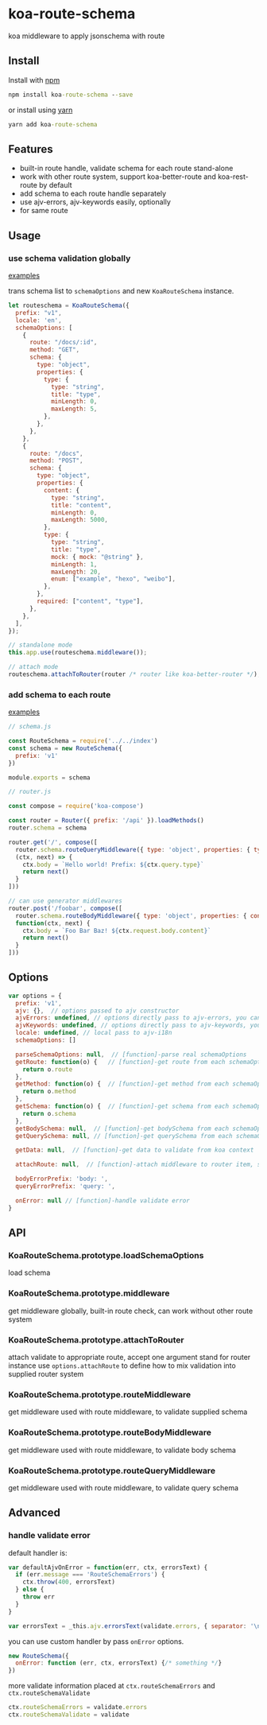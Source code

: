 # koa-route-schema

koa middleware to apply jsonschema with route

## Install

Install with [npm](https://www.npmjs.com/)

```cmd
npm install koa-route-schema --save
```

or install using [yarn](https://yarnpkg.com)

```cmd
yarn add koa-route-schema
```

## Features

+ built-in route handle, validate schema for each route stand-alone
+ work with other route system, support koa-better-route and koa-rest-route by default
+ add schema to each route handle separately
+ use ajv-errors, ajv-keywords easily, optionally
+ for same route

## Usage

### use schema validation globally

[examples](https://github.com/keepgoingwm/koa-route-schema/tree/master/examples/yapi)

trans schema list to `schemaOptions` and new `KoaRouteSchema` instance.

```js
let routeschema = KoaRouteSchema({
  prefix: "v1",
  locale: 'en',
  schemaOptions: [
    {
      route: "/docs/:id",
      method: "GET",
      schema: {
        type: "object",
        properties: {
          type: {
            type: "string",
            title: "type",
            minLength: 0,
            maxLength: 5,
          },
        },
      },
    },
    {
      route: "/docs",
      method: "POST",
      schema: {
        type: "object",
        properties: {
          content: {
            type: "string",
            title: "content",
            minLength: 0,
            maxLength: 5000,
          },
          type: {
            type: "string",
            title: "type",
            mock: { mock: "@string" },
            minLength: 1,
            maxLength: 20,
            enum: ["example", "hexo", "weibo"],
          },
        },
        required: ["content", "type"],
      },
    },
  ],
});
```

```js
// standalone mode
this.app.use(routeschema.middleware());
```

```js
// attach mode
routeschema.attachToRouter(router /* router like koa-better-router */);
```

### add schema to each route

[examples](https://github.com/keepgoingwm/koa-route-schema/tree/master/examples/each-route)

```js
// schema.js

const RouteSchema = require('../../index')
const schema = new RouteSchema({
  prefix: 'v1'
})

module.exports = schema

```

```js
// router.js

const compose = require('koa-compose')

const router = Router({ prefix: '/api' }).loadMethods()
router.schema = schema

router.get('/', compose([
  router.schema.routeQueryMiddleware({ type: 'object', properties: { type: { type: 'string', title: '类型', minLength: 1, maxLength: 20, enum: ['example', 'hexo', 'weibo'] } }, required: ['type'] }),
  (ctx, next) => {
    ctx.body = `Hello world! Prefix: ${ctx.query.type}`
    return next()
  }
]))

// can use generator middlewares
router.post('/foobar', compose([
  router.schema.routeBodyMiddleware({ type: 'object', properties: { content: { type: 'string', title: '内容', minLength: 0, maxLength: 5000 }, type: { type: 'string', title: '类型', mock: { mock: '@string' }, minLength: 1, maxLength: 20, enum: ['example', 'hexo', 'weibo'] } }, required: ['content', 'type'] }),
  function(ctx, next) {
    ctx.body = `Foo Bar Baz! ${ctx.request.body.content}`
    return next()
  }
]))
```

## Options

```js
var options = {
  prefix: 'v1',
  ajv: {},  // options passed to ajv constructor
  ajvErrors: undefined, // options directly pass to ajv-errors, you can also call ajv-errors to [instance].ajv
  ajvKeywords: undefined, // options directly pass to ajv-keywords, you can also call ajv-keywords to [instance].ajv
  locale: undefined, // local pass to ajv-i18n
  schemaOptions: []

  parseSchemaOptions: null,  // [function]-parse real schemaOptions
  getRoute: function(o) {   // [function]-get route from each schemaOption item
    return o.route
  },
  getMethod: function(o) {  // [function]-get method from each schemaOption item
    return o.method
  },
  getSchema: function(o) {  // [function]-get schema from each schemaOption item
    return o.schema
  },
  getBodySchema: null,  // [function]-get bodySchema from each schemaOption item
  getQuerySchema: null, // [function]-get querySchema from each schemaOption item

  getData: null,  // [function]-get data to validate from koa context

  attachRoute: null,  // [function]-attach middleware to router item, support koa-better-route and koa-rest-route by default

  bodyErrorPrefix: 'body: ',
  queryErrorPrefix: 'query: ',

  onError: null // [function]-handle validate error
}
```

## API

### KoaRouteSchema.prototype.loadSchemaOptions

load schema

### KoaRouteSchema.prototype.middleware

get middleware globally, built-in route check, can work without other route system

### KoaRouteSchema.prototype.attachToRouter

attach validate to appropriate route, accept one argument stand for router instance
use `options.attachRoute` to define how to mix validation into supplied router system

### KoaRouteSchema.prototype.routeMiddleware

get middleware used with route middleware, to validate supplied schema

### KoaRouteSchema.prototype.routeBodyMiddleware

get middleware used with route middleware, to validate body schema

### KoaRouteSchema.prototype.routeQueryMiddleware

get middleware used with route middleware, to validate query schema

## Advanced

### handle validate error

default handler is:

```js
var defaultAjvOnError = function(err, ctx, errorsText) {
  if (err.message === 'RouteSchemaErrors') {
    ctx.throw(400, errorsText)
  } else {
    throw err
  }
}

var errorsText = _this.ajv.errorsText(validate.errors, { separator: '\n', dataVar: errorPrefix })
```

you can use custom handler by pass `onError` options.

```js
new RouteSchema({
  onError: function (err, ctx, errorsText) {/* something */}
})
```

more validate information placed at `ctx.routeSchemaErrors` and `ctx.routeSchemaValidate`

```js
ctx.routeSchemaErrors = validate.errors
ctx.routeSchemaValidate = validate
```
